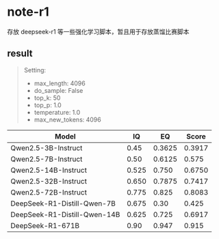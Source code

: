 # note-r1

存放 deepseek-r1 等一些强化学习脚本，暂且用于存放蒸馏比赛脚本

## result

> Setting: 
> - max_length: 4096
> - do_sample: False
> - top_k: 50
> - top_p: 1.0
> - temperature: 1.0
> - max_new_tokens: 4096

| Model                         | IQ       | EQ       | Score            |
|-------------------------------|----------|----------|------------------|
| Qwen2.5-3B-Instruct           | 0.45     | 0.3625   | 0.3917           |
| Qwen2.5-7B-Instruct           | 0.50     | 0.6125   | 0.575            |
| Qwen2.5-14B-Instruct          | 0.525    | 0.750    | 0.6750           |
| Qwen2.5-32B-Instruct          | 0.650    | 0.7875   | 0.7417           |
| Qwen2.5-72B-Instruct          | 0.775    | 0.825    | 0.8083           |
| DeepSeek-R1-Distill-Qwen-7B   | 0.675    | 0.30     | 0.425            |
| DeepSeek-R1-Distill-Qwen-14B  | 0.625    | 0.725    | 0.6917           |
| DeepSeek-R1-671B              | 0.90     | 0.947    | 0.915            |